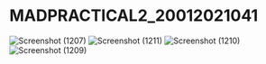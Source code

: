 # MADPRACTICAL2_20012021041
![Screenshot (1207)](https://user-images.githubusercontent.com/110705442/187153970-6e6f03cf-c2ec-4339-be40-bf243a20faad.png)
![Screenshot (1211)](https://user-images.githubusercontent.com/110705442/187154232-110e9e43-fa47-4808-99c8-16f42b4269aa.png)
![Screenshot (1210)](https://user-images.githubusercontent.com/110705442/187154261-93820b5f-1deb-48af-96f4-91f0f987cd30.png)
![Screenshot (1209)](https://user-images.githubusercontent.com/110705442/187154405-06a2b79c-b50e-4ddb-8d07-8c63f6d3cf00.png)
